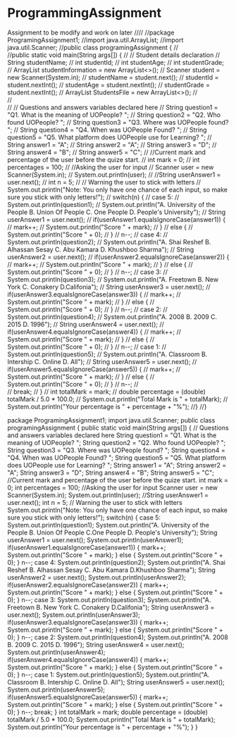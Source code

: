 # ProgrammingAssignment
Assignment to be modify and work on later
////
//package ProgramingAssignment1;
//import java.util.ArrayList;
//import java.util.Scanner;
//public class programingAssignment {
//	
//public static void main(String args[]) {
//	// Student details declaration
//			  String studentName;
//			  int studentId;
//			  int studentAge;
//			  int studentGrade;
//			 ArrayList studentInformation = new ArrayList<>();
//			Scanner student = new Scanner(System.in);
//			studentName = student.next();
//			studentId = student.nextInt();
//			studentAge = student.nextInt();
//			studentGrade = student.nextInt();
//			ArrayList StudentsFile = new ArrayList<>();
//			
//	
//	// Questions and answers variables declared here
//	String question1 = "Q1. What is the meaning of UOPeople? ";
//	String question2 = "Q2. Who found UOPeople?  ";
//	String question3 = "Q3. Where was UOPeople found? ";
//	String question4 = "Q4. When was UOPeople Found? ";
//	String question5 = "Q5. What platform does UOPeople use for Learning? ";
//	String answer1 = "A";
//	String answer2 = "A";
//	String answer3 = "D";
//	String answer4 = "B";
//	String answer5 = "C";
//	//Current mark and percentage of the user before the quize start.
//	int mark = 0;
//	int percentages = 100;
//	//Asking the user for input
//	Scanner user = new Scanner(System.in);
//	System.out.println(user);
//	//String userAnswer1 = user.next();
//	int n = 5;
//	// Warning the user to stick with letters
//	System.out.println("Note: You only have one chance of each input, so make sure you stick with only letters!");
//	switch(n) {
//	case 5:
//		System.out.println(question1);
//		System.out.println("A. University of the People B. Union Of People C. One People D. People's University");
//		String userAnswer1 = user.next();
//		if(userAnswer1.equalsIgnoreCase(answer1)) {
//			 mark++;
//			 System.out.println("Score " + mark);
//		}
//		else {
//			System.out.println("Score " + 0);
//		}
//		n--;
//	case 4:
//		System.out.println(question2);
//		System.out.println("A. Shai Reshef B. Alhassan Sesay C. Abu Kamara D. Khushboo Sharma");
//		String userAnswer2 = user.next();
//		if(userAnswer2.equalsIgnoreCase(answer2)) {
//			 mark++;
//			 System.out.println("Score " + mark);
//		}
//		else {
//			System.out.println("Score " + 0);
//		}
//		n--;
//	case 3:
//		System.out.println(question3);
//		System.out.println("A. Freetown B. New York C. Conakery D.Califonia");
//		String userAnswer3 = user.next();
//		if(userAnswer3.equalsIgnoreCase(answer3)) {
//			 mark++;
//			 System.out.println("Score " + mark);
//		}
//		else {
//			System.out.println("Score " + 0);
//		}
//		n--;
//	case 2:
//		System.out.println(question4);
//		System.out.println("A. 2008 B. 2009 C. 2015 D. 1996");
//		String userAnswer4 = user.next();
//		if(userAnswer4.equalsIgnoreCase(answer4)) {
//			 mark++;
//			 System.out.println("Score " + mark);
//		}
//		else {
//			System.out.println("Score " + 0);
//		}
//		n--;
//	case 1:
//		System.out.println(question5);
//		System.out.println("A. Classroom B. Intership C. Online D. All");
//		String userAnswer5 = user.next();
//		if(userAnswer5.equalsIgnoreCase(answer5)) {
//			 mark++;
//			 System.out.println("Score " + mark);
//		}
//		else {
//			System.out.println("Score " + 0);
//		}
//		n--;
//		
//	break;
//	}
//	int totalMark = mark;
//	double percentage = (double) totalMark / 5.0 * 100.0;
//	System.out.println("Total Mark is " + totalMark);
//	System.out.println("Your percentage is " + percentage + "%");
//}
//}

package ProgramingAssignment1;
import java.util.Scanner;
public class programingAssignment {
public static void main(String args[]) {
// Questions and answers variables declared here
String question1 = "Q1. What is the meaning of UOPeople? ";
String question2 = "Q2. Who found UOPeople? ";
String question3 = "Q3. Where was UOPeople found? ";
String question4 = "Q4. When was UOPeople Found? ";
String question5 = "Q5. What platform does UOPeople use for Learning? ";
String answer1 = "A";
String answer2 = "A";
String answer3 = "D";
String answer4 = "B";
String answer5 = "C";
//Current mark and percentage of the user before the quize start.
int mark = 0;
int percentages = 100;
//Asking the user for input
Scanner user = new Scanner(System.in);
System.out.println(user);
//String userAnswer1 = user.next();
int n = 5;
// Warning the user to stick with letters
System.out.println("Note: You only have one chance of each input, so make sure you stick with only letters!");
switch(n) {
case 5:
System.out.println(question1);
System.out.println("A. University of the People B. Union Of People C.One People D. People's University");
String userAnswer1 = user.next();
System.out.println(userAnswer1);
if(userAnswer1.equalsIgnoreCase(answer1)) {
mark++;
System.out.println("Score " + mark);
}
else {
System.out.println("Score " + 0);
}
n--;
case 4:
System.out.println(question2);
System.out.println("A. Shai Reshef B. Alhassan Sesay C. Abu Kamara D.Khushboo Sharma");
String userAnswer2 = user.next();
System.out.println(userAnswer2);
if(userAnswer2.equalsIgnoreCase(answer2)) {
mark++;
System.out.println("Score " + mark);
}
else {
System.out.println("Score " + 0);
}
n--;
case 3:
System.out.println(question3);
System.out.println("A. Freetown B. New York C. Conakery D.Califonia");
String userAnswer3 = user.next();
System.out.println(userAnswer3);
if(userAnswer3.equalsIgnoreCase(answer3)) {
mark++;
System.out.println("Score " + mark);
}
else {
System.out.println("Score " + 0);
}
n--;
case 2:
System.out.println(question4);
System.out.println("A. 2008 B. 2009 C. 2015 D. 1996");
String userAnswer4 = user.next();
System.out.println(userAnswer4);
if(userAnswer4.equalsIgnoreCase(answer4)) {
mark++;
System.out.println("Score " + mark);
}
else {
System.out.println("Score " + 0);
}
n--;
case 1:
System.out.println(question5);
System.out.println("A. Classroom B. Intership C. Online D. All");
String userAnswer5 = user.next();
System.out.println(userAnswer5);
if(userAnswer5.equalsIgnoreCase(answer5)) {
mark++;
System.out.println("Score " + mark);
}
else {
System.out.println("Score " + 0);
}
n--;
break;
}
int totalMark = mark;
double percentage = (double) totalMark / 5.0 * 100.0;
System.out.println("Total Mark is " + totalMark);
System.out.println("Your percentage is " + percentage + "%");
}
}
